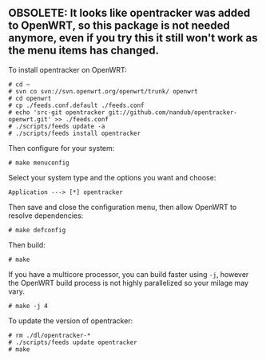 ## OBSOLETE: It looks like opentracker was added to OpenWRT, so this package is not needed anymore, even if you try this it still won't work as the menu items has changed.

To install opentracker on OpenWRT:

    # cd ~
    # svn co svn://svn.openwrt.org/openwrt/trunk/ openwrt
    # cd openwrt
    # cp ./feeds.conf.default ./feeds.conf
    # echo 'src-git opentracker git://github.com/nandub/opentracker-openwrt.git' >> ./feeds.conf
    # ./scripts/feeds update -a
    # ./scripts/feeds install opentracker

Then configure for your system:

    # make menuconfig

Select your system type and the options you want and choose:

    Application ---> [*] opentracker

Then save and close the configuration menu, then allow OpenWRT to resolve dependencies:

    # make defconfig

Then build:

    # make

If you have a multicore processor, you can build faster using `-j`,
however the OpenWRT build process is not highly parallelized so your milage may vary.

    # make -j 4

To update the version of opentracker:

    # rm ./dl/opentracker-*
    # ./scripts/feeds update opentracker
    # make

